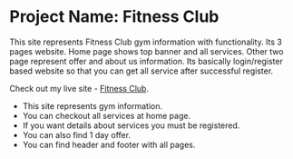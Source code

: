 # Project Name: Fitness Club

This site represents Fitness Club gym information with functionality. Its 3 pages website. Home page shows top banner and all services. Other two page represent offer and about us information. Its basically login/register based website so that you can get all service after successful register.

Check out my live site - [Fitness Club](https://fitness-club-joynool.netlify.app/).

- This site represents gym information.
- You can checkout all services at home page.
- If you want details about services you must be registered.
- You can also find 1 day offer.
- You can find header and footer with all pages.
